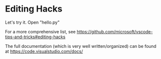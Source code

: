 # Editing Hacks
Let's try it. Open "hello.py"

For a more comprehensive list, see https://github.com/microsoft/vscode-tips-and-tricks#editing-hacks

The full documentation (which is very well written/organized) can be found at https://code.visualstudio.com/docs/
